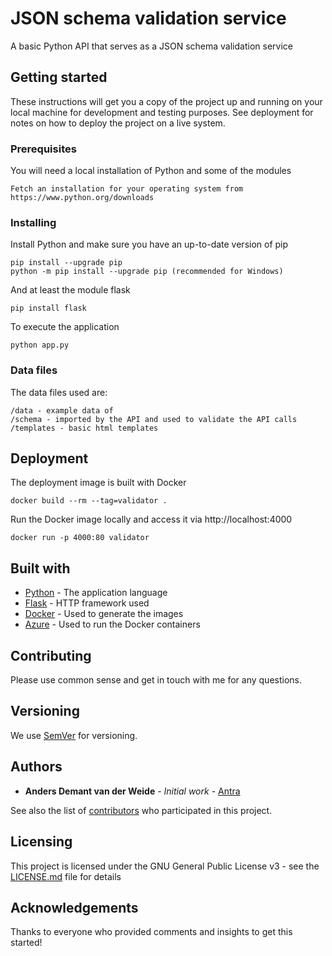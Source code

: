 # JSON schema validation service
A basic Python API that serves as a JSON schema validation service

## Getting started
These instructions will get you a copy of the project up and running on your local machine for development and testing purposes. See deployment for notes on how to deploy the project on a live system.

### Prerequisites
You will need a local installation of Python and some of the modules
```
Fetch an installation for your operating system from https://www.python.org/downloads
```

### Installing
Install Python and make sure you have an up-to-date version of pip
```
pip install --upgrade pip
python -m pip install --upgrade pip (recommended for Windows)
```

And at least the module flask
```
pip install flask
```

To execute the application
```
python app.py
```

### Data files
The data files used are:
```
/data - example data of
/schema - imported by the API and used to validate the API calls
/templates - basic html templates
```


## Deployment
The deployment image is built with Docker
```
docker build --rm --tag=validator .
```

Run the Docker image locally and access it via http://localhost:4000
```
docker run -p 4000:80 validator
```

## Built with
* [Python](https://www.python.org/downloads/) - The application language
* [Flask](http://flask.pocoo.org/) - HTTP framework used
* [Docker](https://www.docker.com/) - Used to generate the images
* [Azure](https://azure.microsoft.com) - Used to run the Docker containers

## Contributing
Please use common sense and get in touch with me for any questions.

## Versioning
We use [SemVer](http://semver.org/) for versioning.

## Authors
* **Anders Demant van der Weide** - *Initial work* - [Antra](https://github.com/antra)

See also the list of [contributors](https://github.com/Antra/json-validate-api/contributors) who participated in this project.

## Licensing
This project is licensed under the GNU General Public License v3 - see the [LICENSE.md](LICENSE.md) file for details

## Acknowledgements
Thanks to everyone who provided comments and insights to get this started!
